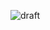 
![draft](https://user-images.githubusercontent.com/14265294/133661083-9e06a2f2-616c-44a2-8056-9daa3e82c8c5.PNG)
